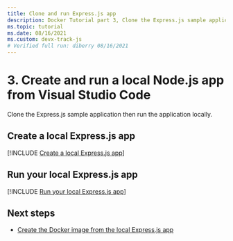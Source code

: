 ```yaml
---
title: Clone and run Express.js app
description: Docker Tutorial part 3, Clone the Express.js sample application then run the application locally.
ms.topic: tutorial
ms.date: 08/16/2021
ms.custom: devx-track-js
# Verified full run: diberry 08/16/2021
---
```


# 3. Create and run a local Node.js app from Visual Studio Code

Clone the Express.js sample application then run the application locally. 

## Create a local Express.js app

[!INCLUDE [Create a local Express.js app](../../includes/create-node-app.md)]

## Run your local Express.js app

[!INCLUDE [Run your local Express.js app](../../includes/run-node-app.md)]

## Next steps

* [Create the Docker image from the local Express.js app](tutorial-vscode-docker-node-04.md)
